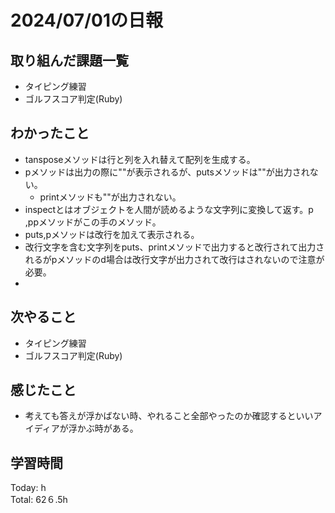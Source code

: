 # 2024/07/01の日報
## 取り組んだ課題一覧
* タイピング練習
* ゴルフスコア判定(Ruby)
## わかったこと
* tansposeメソッドは行と列を入れ替えて配列を生成する。
* pメソッドは出力の際に""が表示されるが、putsメソッドは""が出力されない。
  *  printメソッドも""が出力されない。 
* inspectとはオブジェクトを人間が読めるような文字列に変換して返す。p ,ppメソッドがこの手のメソッド。
* puts,pメソッドは改行を加えて表示される。
* 改行文字を含む文字列をputs、printメソッドで出力すると改行されて出力されるがpメソッドのd場合は改行文字が出力されて改行はされないので注意が必要。
* 
## 次やること
* タイピング練習
* ゴルフスコア判定(Ruby)
## 感じたこと
* 考えても答えが浮かばない時、やれること全部やったのか確認するといいアイディアが浮かぶ時がある。
## 学習時間
Today: h<br>
Total: 62６.5h
